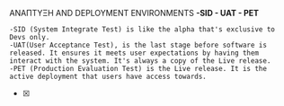 ΑΝΑΠΤΥΞΗ AND DEPLOYMENT ENVIRONMENTS
**-SID - UAT - PET**
~~~
-SID (System Integrate Test) is like the alpha that's exclusive to Devs only.
-UAT(User Acceptance Test), is the last stage before software is released. It ensures it meets user expectations by having them interact with the system. It's always a copy of the Live release. 
-PET (Production Evaluation Test) is the Live release. It is the active deployment that users have access towards.
~~~

- [x] 